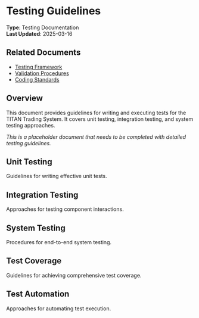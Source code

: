 # Testing Guidelines

**Type**: Testing Documentation  
**Last Updated**: 2025-03-16  

## Related Documents

- [Testing Framework](./testing_framework.md)
- [Validation Procedures](./testing_validation_log.md)
- [Coding Standards](../developer/coding_standards.md)

## Overview

This document provides guidelines for writing and executing tests for the TITAN Trading System. It covers unit testing, integration testing, and system testing approaches.

*This is a placeholder document that needs to be completed with detailed testing guidelines.*

## Unit Testing

Guidelines for writing effective unit tests.

## Integration Testing

Approaches for testing component interactions.

## System Testing

Procedures for end-to-end system testing.

## Test Coverage

Guidelines for achieving comprehensive test coverage.

## Test Automation

Approaches for automating test execution.
